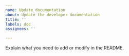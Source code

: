 ```yaml
---
name: Update documentation
about: Update the developer documentation
title: ''
labels: doc
assignees: ''

---
```


Explain what you need to add or modify in the README.
